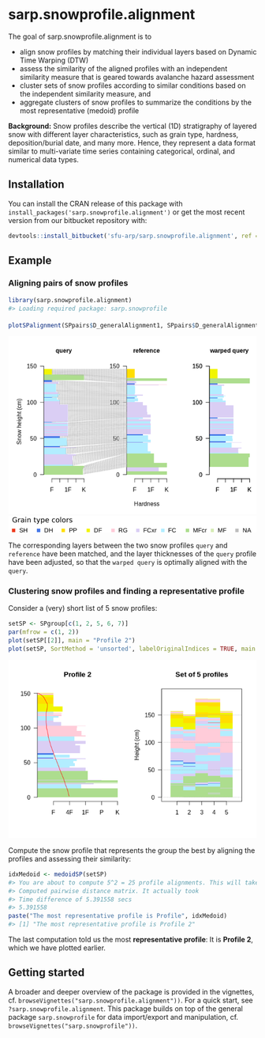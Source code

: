 
# sarp.snowprofile.alignment

The goal of sarp.snowprofile.alignment is to

  - align snow profiles by matching their individual layers based on
    Dynamic Time Warping (DTW)
  - assess the similarity of the aligned profiles with an independent
    similarity measure that is geared towards avalanche hazard
    assessment
  - cluster sets of snow profiles according to similar conditions based
    on the independent similarity measure, and
  - aggregate clusters of snow profiles to summarize the conditions by
    the most representative (medoid) profile

**Background:** Snow profiles describe the vertical (1D) stratigraphy of
layered snow with different layer characteristics, such as grain type,
hardness, deposition/burial date, and many more. Hence, they represent a
data format similar to multi-variate time series containing categorical,
ordinal, and numerical data types.

## Installation

You can install the CRAN release of this package with 
`install_packages('sarp.snowprofile.alignment')` or get the most 
recent version from our bitbucket repository with:

``` r
devtools::install_bitbucket('sfu-arp/sarp.snowprofile.alignment', ref = 'master')
```

## Example

### Aligning pairs of snow profiles

``` r
library(sarp.snowprofile.alignment)
#> Loading required package: sarp.snowprofile

plotSPalignment(SPpairs$D_generalAlignment1, SPpairs$D_generalAlignment2)
```

![](man/figures/README-generalAlignment-1.png)
![](vignettes/figures/legend_gtype.png)

The corresponding layers between the two snow profiles `query` and
`reference` have been matched, and the layer thicknesses of the `query`
profile have been adjusted, so that the `warped query` is optimally
aligned with the `query`.

### Clustering snow profiles and finding a representative profile

Consider a (very) short list of 5 snow profiles:

``` r
setSP <- SPgroup[c(1, 2, 5, 6, 7)]
par(mfrow = c(1, 2))
plot(setSP[[2]], main = "Profile 2")
plot(setSP, SortMethod = 'unsorted', labelOriginalIndices = TRUE, main = "Set of 5 profiles")
```

![](man/figures/README-group-1.png)

Compute the snow profile that represents the group the best by aligning
the profiles and assessing their similarity:

``` r
idxMedoid <- medoidSP(setSP)
#> You are about to compute 5^2 = 25 profile alignments. This will take roughly 7.5 seconds, depending on the profile depths and resampling rate. Starting now..
#> Computed pairwise distance matrix. It actually took 
#> Time difference of 5.391558 secs
#> 5.391558
paste("The most representative profile is Profile", idxMedoid)
#> [1] "The most representative profile is Profile 2"
```

The last computation told us the most **representative profile**: It is
**Profile 2**, which we have plotted earlier.

## Getting started

A broader and deeper overview of the package is provided in the
vignettes, cf. `browseVignettes("sarp.snowprofile.alignment"))`. For a
quick start, see `?sarp.snowprofile.alignment`. This package builds on
top of the general package `sarp.snowprofile` for data import/export and
manipulation, cf. `browseVignettes("sarp.snowprofile"))`.
